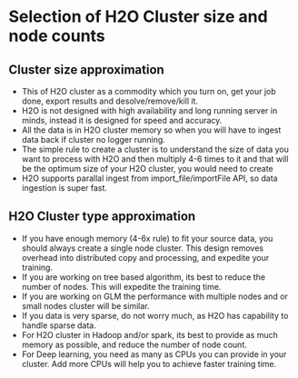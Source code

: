 # Selection of H2O Cluster size and node counts #

## Cluster size approximation ##
 - This of H2O cluster as a commodity which you turn on, get your job done, export results and desolve/remove/kill it.
 - H2O is not designed with high availability and long running server in minds, instead it is designed for speed and accuracy. 
 - All the data is in H2O cluster memory so when you will have to ingest data back if cluster no logger running.
 - The simple rule to create a cluster is to understand the size of data you want to process with H2O and then multiply 4-6 times to it and that will be the optimum size of your H2O cluster, you would need to create
 - H2O supports parallal ingest from import_file/importFile API, so data ingestion is super fast. 

## H2O Cluster type approximation ##
 - If you have enough memory (4-6x rule) to fit your source data, you should always create a single node cluster. This design removes overhead into distributed copy and processing, and expedite your training.
 - If you are working on tree based algorithm, its best to reduce the number of nodes. This will expedite the training time.
 - If you are working on GLM the performance with multiple nodes and or small nodes cluster will be similar.
 - If you data is very sparse, do not worry much, as H2O has capability to handle sparse data.   
 - For H2O cluster in Hadoop and/or spark, its best to provide as much memory as possible, and reduce the number of node count.
 - For Deep learning, you need as many as CPUs you can provide in your cluster. Add more CPUs will help you to achieve faster training time. 

